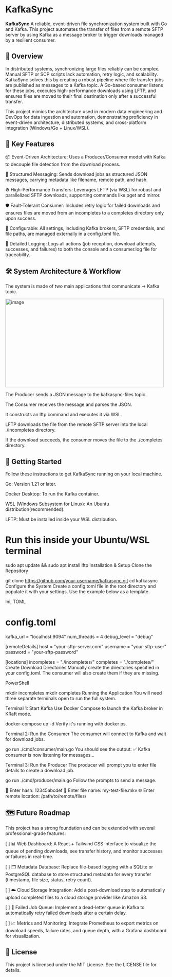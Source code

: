 # KafkaSync

**KafkaSync** A reliable, event-driven file synchronization system built with Go and Kafka. This project automates the transfer of files from a remote SFTP server by using Kafka as a message broker to trigger downloads managed by a resilient consumer.

## 📖 Overview
In distributed systems, synchronizing large files reliably can be complex. Manual SFTP or SCP scripts lack automation, retry logic, and scalability. KafkaSync solves this by creating a robust pipeline where file transfer jobs are published as messages to a Kafka topic. A Go-based consumer listens for these jobs, executes high-performance downloads using LFTP, and ensures files are moved to their final destination only after a successful transfer.

This project mimics the architecture used in modern data engineering and DevOps for data ingestion and automation, demonstrating proficiency in event-driven architecture, distributed systems, and cross-platform integration (Windows/Go + Linux/WSL).

## 🚀 Key Features
📦 Event-Driven Architecture: Uses a Producer/Consumer model with Kafka to decouple file detection from the download process.

📨 Structured Messaging: Sends download jobs as structured JSON messages, carrying metadata like filename, remote path, and hash.

⚙️ High-Performance Transfers: Leverages LFTP (via WSL) for robust and parallelized SFTP downloads, supporting commands like pget and mirror.

🛡️ Fault-Tolerant Consumer: Includes retry logic for failed downloads and ensures files are moved from an incompletes to a completes directory only upon success.

🔧 Configurable: All settings, including Kafka brokers, SFTP credentials, and file paths, are managed externally in a config.toml file.

📝 Detailed Logging: Logs all actions (job reception, download attempts, successes, and failures) to both the console and a consumer.log file for traceability.

## 🛠️ System Architecture & Workflow
The system is made of two main applications that communicate -> Kafka topic.

<img width="493" height="275" alt="image" src="https://github.com/user-attachments/assets/b40e857e-c822-4051-846f-6ba07554a8f3" />

The Producer sends a JSON message to the kafkasync-files topic.

The Consumer receives the message and parses the JSON.

It constructs an lftp command and executes it via WSL.

LFTP downloads the file from the remote SFTP server into the local ./incompletes directory.

If the download succeeds, the consumer moves the file to the ./completes directory.


## 🔧 Getting Started
Follow these instructions to get KafkaSync running on your local machine.

Go: Version 1.21 or later.

Docker Desktop: To run the Kafka container.

WSL (Windows Subsystem for Linux): An Ubuntu distribution(recommended).

LFTP: Must be installed inside your WSL distribution.


# Run this inside your Ubuntu/WSL terminal
sudo apt update && sudo apt install lftp
Installation & Setup
Clone the Repository

git clone https://github.com/your-username/kafkasync.git
cd kafkasync
Configure the System Create a config.toml file in the root directory and populate it with your settings. Use the example below as a template.

Ini, TOML

# config.toml

kafka_url = "localhost:9094"
num_threads = 4
debug_level = "debug"

[remoteDetails]
host = "your-sftp-server.com"
username = "your-sftp-user"
password = "your-sftp-password"

[locations]
incompletes = "./incompletes/"
completes = "./completes/"
Create Download Directories Manually create the directories specified in your config.toml. 
The consumer will also create them if they are missing.

PowerShell

mkdir incompletes
mkdir completes
Running the Application
You will need three separate terminals open to run the full system.

Terminal 1: Start Kafka Use Docker Compose to launch the Kafka broker in KRaft mode.

docker-compose up -d
Verify it's running with docker ps.

Terminal 2: Run the Consumer The consumer will connect to Kafka and wait for download jobs.


go run ./cmd/consumer/main.go
You should see the output: ✅ Kafka consumer is now listening for messages...

Terminal 3: Run the Producer The producer will prompt you to enter file details to create a download job.

go run ./cmd/producer/main.go
Follow the prompts to send a message.

🔢 Enter hash: 12345abcdef
📄 Enter file name: my-test-file.mkv
🌐 Enter remote location: /path/to/remote/files/



## 🗺️ Future Roadmap
This project has a strong foundation and can be extended with several professional-grade features:

[ ] 📊 Web Dashboard: A React + Tailwind CSS interface to visualize the queue of pending downloads, see transfer history, and monitor successes or failures in real-time.

[ ] 🗂️ Metadata Database: Replace file-based logging with a SQLite or PostgreSQL database to store structured metadata for every transfer (timestamp, file size, status, retry count).

[ ] ☁️ Cloud Storage Integration: Add a post-download step to automatically upload completed files to a cloud storage provider like Amazon S3.

[ ] 🔄 Failed Job Queue: Implement a dead-letter queue in Kafka to automatically retry failed downloads after a certain delay.

[ ] 📈 Metrics and Monitoring: Integrate Prometheus to export metrics on download speeds, failure rates, and queue depth, with a Grafana dashboard for visualization.

## 📜 License
This project is licensed under the MIT License. See the LICENSE file for details.


